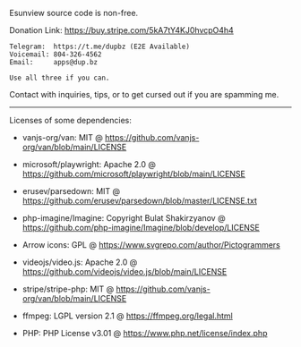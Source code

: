 Esunview source code is non-free.

Donation Link: https://buy.stripe.com/5kA7tY4KJ0hvcpO4h4

```
Telegram:  https://t.me/dupbz (E2E Available)
Voicemail: 804-326-4562
Email:     apps@dup.bz

Use all three if you can.
```

Contact with inquiries, tips, or to get cursed out if you are spamming me.

---

Licenses of some dependencies:

- vanjs-org/van: MIT @ https://github.com/vanjs-org/van/blob/main/LICENSE

- microsoft/playwright: Apache 2.0 @ https://github.com/microsoft/playwright/blob/main/LICENSE

- erusev/parsedown: MIT @ https://github.com/erusev/parsedown/blob/master/LICENSE.txt

- php-imagine/Imagine: Copyright Bulat Shakirzyanov @ https://github.com/php-imagine/Imagine/blob/develop/LICENSE

- Arrow icons: GPL @ https://www.svgrepo.com/author/Pictogrammers

- videojs/video.js: Apache 2.0 @ https://github.com/videojs/video.js/blob/main/LICENSE

- stripe/stripe-php: MIT @ https://github.com/vanjs-org/van/blob/main/LICENSE

- ffmpeg: LGPL version 2.1 @ https://ffmpeg.org/legal.html

- PHP: PHP License v3.01 @ https://www.php.net/license/index.php
